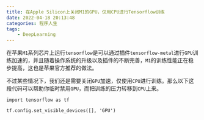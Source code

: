 ```yaml
---
title: 在Apple Silicon上关闭M1的GPU，仅用CPU进行Tensorflow训练
date: 2022-04-18 20:13:48
categories: 程序人生
tags:
    - DeepLearning
---
```


在苹果`M1`系列芯片上运行`tensorflow`是可以通过插件`tensorflow-metal`进行`GPU`训练加速的，并且随着操作系统的升级以及插件的不断完善，`M1`的训练性能正在稳步提高，这也是苹果官方推荐的做法。

不过某些情况下，我们还是需要关闭`GPU`加速，仅使用`CPU`进行训练。那么以下这段代码可以帮助你临时禁用`GPU`，而把训练的压力转移到`CPU`上来。

```
import tensorflow as tf

tf.config.set_visible_devices([], 'GPU')
```